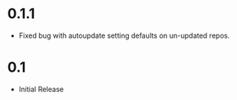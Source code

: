 0.1.1
=====
- Fixed bug with autoupdate setting defaults on un-updated repos.


0.1
===
- Initial Release
